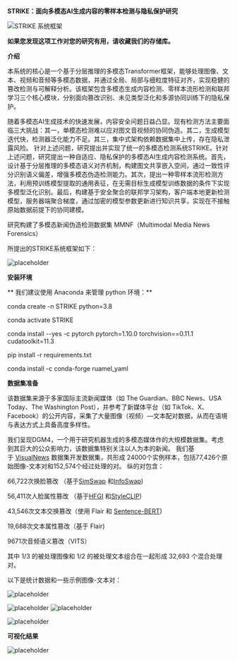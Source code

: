**STRIKE：面向多模态AI生成内容的零样本检测与隐私保护研究**

![STRIKE 系统框架](./img/1.png)

**如果您发现这项工作对您的研究有用，请收藏我们的存储库。**

**介绍**

本系统的核心是一个基于分层推理的多模态Transformer框架，能够处理图像、文本、视频和音频等多模态数据，并通过全局、局部与细粒度特征对齐，实现稳健的篡改检测与可解释分析。该框架包含多模态生成内容检测、零样本流形检测和联邦学习三个核心模块，分别面向篡改识别、未见类型泛化和多源协同训练下的隐私保护。

随着多模态AI生成技术的快速发展，内容安全问题日益凸显。现有检测方法主要面临三大挑战：其一，单模态检测难以应对图文音视频的协同伪造。其二，生成模型迭代快，检测器泛化能力不足。其三，集中式架构依赖数据集中上传，存在隐私泄露风险。 针对上述问题，研究提出并实现了统一的多模态检测系统STRIKE。针对上述问题，研究提出一种自适应、隐私保护的多模态AI生成内容检测系统。首先，设计基于分层推理的多模态语义对齐机制，构建图文共享嵌入空间，通过一致性评分识别语义偏差，增强多模态伪造检测能力。其次，提出一种零样本流形检测方法，利用预训练模型提取的通用表征，在无需目标生成模型训练数据的条件下实现多模型泛化识别。最后，构建基于安全聚合的联邦学习架构，客户端本地更新检测模型，服务器端聚合梯度，通过加密的模型参数更新进行知识共享，实现在不接触原始数据前提下的协同建模。

研究构建了多模态新闻伪造检测数据集 MMNF（Multimodal Media News Forensics）

所提出的STRIKE系统框架如下：

![placeholder](./img/2.png)

**安装环境**

**	我们建议使用 Anaconda 来管理 python 环境：**

conda create -n STRIKE python=3.8

conda activate STRIKE

conda install --yes -c pytorch pytorch=1.10.0 torchvision==0.11.1 cudatoolkit=11.3

pip install -r requirements.txt

conda install -c conda-forge ruamel_yaml

**数据集准备**

该数据集来源于多家国际主流新闻媒体（如 The Guardian、BBC News、USA Today、The Washington Post），并参考了新媒体平台（如 TikTok、X、Facebook）的公开内容，采集了大量图像（视频）—文本配对数据，从而在语境与表达方式上具备高度多样性。

我们呈现DGM4，一个用于研究机器生成的多模态媒体作的大规模数据集。考虑到其巨大的公众影响力，该数据集特别关注以人为本的新闻。 我们基于 [VisualNews](https://github.com/FuxiaoLiu/VisualNews-Repository) 数据集开发数据集，共形成 24000个实例样本，包括77,426个原始图像-文本对和152,574个经过处理的对。 纵的对包含：

66,722次换脸篡改 （基于[SimSwap](https://github.com/neuralchen/SimSwap) 和[InfoSwap](https://github.com/GGGHSL/InfoSwap-master))

56,411次人脸属性篡改 （基于[HFGI](https://github.com/Tengfei-Wang/HFGI) 和[StyleCLIP](https://github.com/orpatashnik/StyleCLIP))

43,546次文本交换篡改（使用 Flair 和 [Sentence-BERT](https://github.com/UKPLab/sentence-transformers))

19,688次文本属性篡改（基于 Flair)

9671次音频语义篡改（VITS）

其中 1/3 的被处理图像和 1/2 的被处理文本组合在一起形成 32,693 个混合处理对。

以下是统计数据和一些示例图像-文本对：

![placeholder](./img/3.png)

![placeholder](./img/5.png)
![placeholder](./img/6.png)

![placeholder](https://markdowntoword.io/placeholder.png)


**可视化结果**

![placeholder](![placeholder](./img/4.png))



